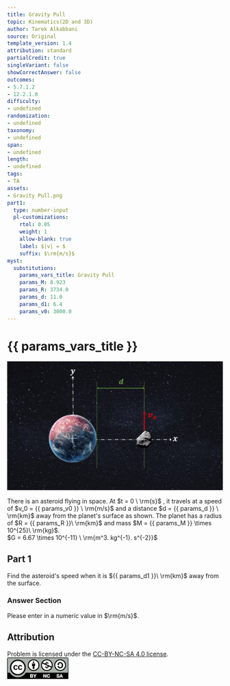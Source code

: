 ```yaml
---
title: Gravity Pull
topic: Kinematics(2D and 3D)
author: Tarek Alkabbani
source: Original
template_version: 1.4
attribution: standard
partialCredit: true
singleVariant: false
showCorrectAnswer: false
outcomes:
- 5.7.1.2
- 12.2.1.0
difficulty:
- undefined
randomization:
- undefined
taxonomy:
- undefined
span:
- undefined
length:
- undefined
tags:
- TA
assets:
- Gravity Pull.png
part1:
  type: number-input
  pl-customizations:
    rtol: 0.05
    weight: 1
    allow-blank: true
    label: $|v| = $
    suffix: $\rm{m/s}$
myst:
  substitutions:
    params_vars_title: Gravity Pull
    params_M: 8.923
    params_R: 3734.0
    params_d: 11.0
    params_d1: 6.4
    params_v0: 3000.0
---
```

# {{ params_vars_title }}
<img src="Gravity Pull.png" width = 800> 

There is an asteroid flying in space. At $t = 0 \ \rm{s}$ , it travels at a speed of $v_0 = {{ params_v0 }} \ \rm{m/s}$ and a distance $d = {{ params_d }} \ \rm{km}$ away from the planet's surface as shown. The planet has a radius of $R = {{ params_R }}\ \rm{km}$ and mass $M = {{ params_M }} \times 10^{25}\ \rm{kg}$. <br>
$G = 6.67 \times 10^{-11} \ \rm{m^3. kg^{-1}. s^{-2}}$

## Part 1

Find the asteroid's speed when it is ${{ params_d1 }}\ \rm{km}$  away from the surface.

### Answer Section

Please enter in a numeric value in $\rm{m/s}$.

## Attribution

Problem is licensed under the [CC-BY-NC-SA 4.0 license](https://creativecommons.org/licenses/by-nc-sa/4.0/).<br> ![The Creative Commons 4.0 license requiring attribution-BY, non-commercial-NC, and share-alike-SA license.](https://raw.githubusercontent.com/firasm/bits/master/by-nc-sa.png)